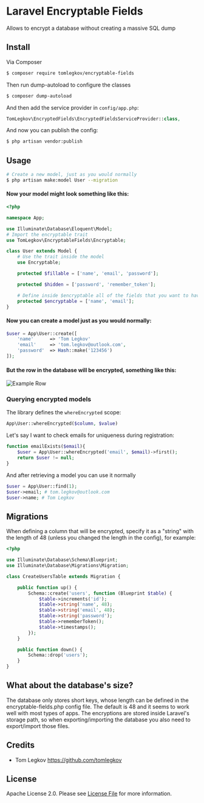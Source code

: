 # Laravel Encryptable Fields

Allows to encrypt a database without creating a massive SQL dump 

## Install

Via Composer

``` bash
$ composer require tomlegkov/encryptable-fields
```

Then run dump-autoload to configure the classes

``` bash
$ composer dump-autoload
```

And then add the service provider in `config/app.php`:
``` php
TomLegkov\EncryptedFields\EncryptedFieldsServiceProvider::class,
```

And now you can publish the config:
``` bash
$ php artisan vendor:publish
```

## Usage

``` bash
# Create a new model, just as you would normally
$ php artisan make:model User --migration
```

#### Now your model might look something like this:
``` php
<?php

namespace App;

use Illuminate\Database\Eloquent\Model;
# Import the encryptable trait
use TomLegkov\EncryptableFields\Encryptable;

class User extends Model {
	# Use the trait inside the model
    use Encryptable;

    protected $fillable = ['name', 'email', 'password'];

    protected $hidden = ['password', 'remember_token'];

    # Define inside $encryptable all of the fields that you want to have encrypted
    protected $encryptable = ['name', 'email'];
}
```

#### Now you can create a model just as you would normally:
``` php
$user = App\User::create([
	'name'		=> 'Tom Legkov'
	'email'		=> 'tom.legkov@outlook.com',
	'password'	=> Hash::make('123456')
]);
```

#### But the row in the database will be encrypted, something like this:
![Example Row](https://i.gyazo.com/79cd473d5e802176c4b814e547842b4c.png)

### Querying encrypted models
The library defines the `whereEncrypted` scope:
```php
App\User::whereEncrypted($column, $value)
```

Let's say I want to check emails for uniqueness during registration:
``` php
function emailExists($email){
	$user = App\User::whereEncrypted('email', $email)->first();
	return $user != null;
}
```

And after retrieving a model you can use it normally
``` php
$user = App\User::find(1);
$user->email; # tom.legkov@outlook.com
$user->name; # Tom Legkov
```

## Migrations
When defining a column that will be encrypted, specify it as a "string" with the length of 48 (unless you changed the length in the config), for example:
``` php
<?php

use Illuminate\Database\Schema\Blueprint;
use Illuminate\Database\Migrations\Migration;

class CreateUsersTable extends Migration {

    public function up() {
        Schema::create('users', function (Blueprint $table) {
            $table->increments('id');
            $table->string('name', 48);
            $table->string('email', 48);
            $table->string('password');
            $table->rememberToken();
            $table->timestamps();
        });
    }

    public function down() {
        Schema::drop('users');
    }
}
```

## What about the database's size?
The database only stores short keys, whose length can be defined in the encryptable-fields.php config file. The default is 48 and it seems to work well with most types of apps.
The encryptions are stored inside Laravel's storage path, so when exporting/importing the database you also need to export/import those files.

## Credits

- Tom Legkov https://github.com/tomlegkov 

## License

Apache License 2.0. Please see [License File](LICENSE.md) for more information.